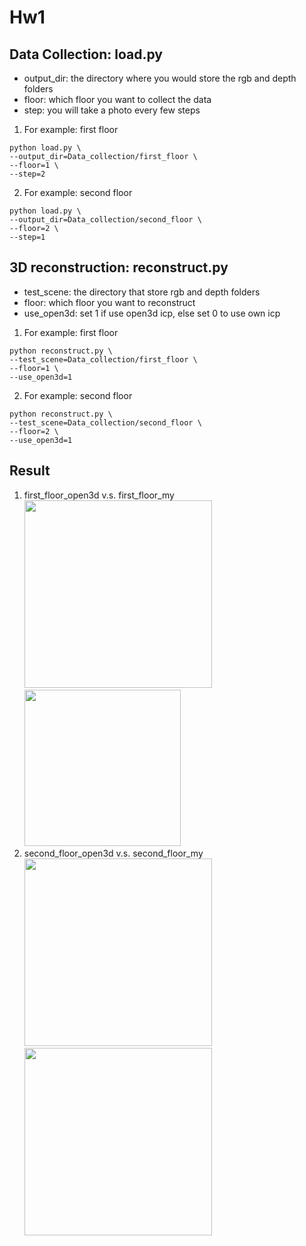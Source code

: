# Hw1
## Data Collection: load.py
* output_dir: the directory where you would store the rgb and depth folders
* floor: which floor you want to collect the data
* step: you will take a photo every few steps

1. For example: first floor
```
python load.py \
--output_dir=Data_collection/first_floor \
--floor=1 \
--step=2
```
2. For example: second floor
```
python load.py \
--output_dir=Data_collection/second_floor \
--floor=2 \
--step=1
```
## 3D reconstruction: reconstruct.py
* test_scene: the directory that store rgb and depth folders
* floor: which floor you want to reconstruct
* use_open3d: set 1 if use open3d icp, else set 0 to use own icp

1. For example: first floor
```
python reconstruct.py \
--test_scene=Data_collection/first_floor \
--floor=1 \
--use_open3d=1
```
2. For example: second floor
```
python reconstruct.py \
--test_scene=Data_collection/second_floor \
--floor=2 \
--use_open3d=1
```

## Result
1. first_floor_open3d v.s. first_floor_my
<img src="https://i.imgur.com/4zFLKNR.png" width="300px"><img src="https://i.imgur.com/XfTe1gP.png" width="250px">
2. second_floor_open3d v.s. second_floor_my
<img src="https://i.imgur.com/964PdRM.png" width="300px"><img src="https://i.imgur.com/jvM7Oo2.png" width="300px">